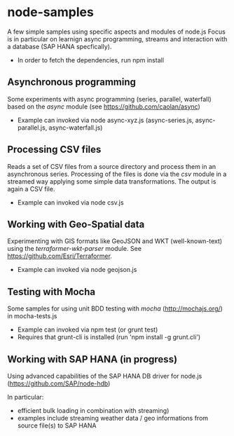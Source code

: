 # node-samples

A few simple samples using specific aspects and modules of node.js
Focus is in particular on learnign async programming, streams and interaction with a database (SAP HANA specfically).

 * In order to fetch the dependencies, run npm install

## Asynchronous programming

Some experiments with async programming (series, parallel, waterfall) based on the *async* module (see https://github.com/caolan/async)

* Example can invoked via node async-xyz.js (async-series.js, async-parallel.js, async-waterfall.js)

## Processing CSV files

Reads a set of CSV files from a source directory and process them in an asynchronous series.
Processing of the files is done via the *csv* module in a streamed way applying some simple data transformations.
The output is again a CSV file.

* Example can invoked via node csv.js

## Working with Geo-Spatial data

Experimenting with GIS formats like GeoJSON and WKT (well-known-text) using the *terraformer-wkt-parser* module. See https://github.com/Esri/Terraformer.

* Example can invoked via node geojson.js

## Testing with Mocha

Some samples for using unit BDD testing with *mocha* (http://mochajs.org/) in mocha-tests.js

 * Example can invoked via npm test (or grunt test)
 * Requires that grunt-cli is installed (run 'npm install -g grunt.cli')

## Working with SAP HANA (in progress)

Using advanced capabilities of the SAP HANA DB driver for node.js (https://github.com/SAP/node-hdb)

In particular:
 - efficient bulk loading in combination with streaming)
 - examples include streaming weather data / geo informations from source file(s) to SAP HANA


